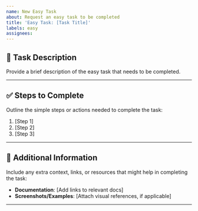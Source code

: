 ```yaml
---
name: New Easy Task
about: Request an easy task to be completed
title: 'Easy Task: [Task Title]'
labels: easy
assignees:
---
```


## 📝 **Task Description**

Provide a brief description of the easy task that needs to be completed.

---

## ✅ **Steps to Complete**

Outline the simple steps or actions needed to complete the task:

1. [Step 1]
2. [Step 2]
3. [Step 3]

---

## 📎 **Additional Information**

Include any extra context, links, or resources that might help in completing the task:

- **Documentation**: [Add links to relevant docs]
- **Screenshots/Examples**: [Attach visual references, if applicable]

---

